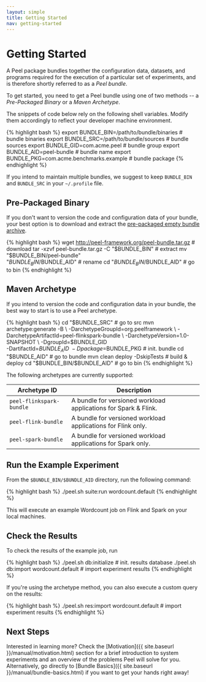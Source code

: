 ```yaml
---
layout: simple
title: Getting Started
nav: getting-started
---
```


# Getting Started

A Peel package bundles together the configuration data, datasets, and programs required for the execution of a particular set of experiments, and is therefore shortly referred to as a *Peel bundle*. 

To get started, you need to get a Peel bundle using one of two methods -- a *Pre-Packaged Binary* or a *Maven Archetype*. 

The snippets of code below rely on the following shell variables. Modify them accordingly to reflect your developer machine environment.

{% highlight bash %}
export BUNDLE_BIN=/path/to/bundle/binaries          # bundle binaries
export BUNDLE_SRC=/path/to/bundle/sources           # bundle sources
export BUNDLE_GID=com.acme.peel                     # bundle group
export BUNDLE_AID=peel-bundle                       # bundle name
export BUNDLE_PKG=com.acme.benchmarks.example       # bundle package
{% endhighlight %}

If you intend to maintain multiple bundles, we suggest to keep `BUNDLE_BIN` and `BUNDLE_SRC` in your `~/.profile` file.

## Pre-Packaged Binary

If you don't want to version the code and configuration data of your bundle, your best option is to download and extract the [pre-packaged empty bundle archive](http://peel-framework.org/peel-empty-bundle.tar.gz).

{% highlight bash %}
wget http://peel-framework.org/peel-bundle.tar.gz   # download
tar -xzvf peel-bundle.tar.gz -C "$BUNDLE_BIN"       # extract
mv "$BUNDLE_BIN/peel-bundle"                        \
   "$BUNDLE_BIN/$BUNDLE_AID"                        # rename
cd "$BUNDLE_BIN/$BUNDLE_AID"                        # go to bin
{% endhighlight %}

## Maven Archetype

If you intend to version the code and configuration data in your bundle, the best way to start is to use a Peel archetype.

{% highlight bash %}
cd "$BUNDLE_SRC"                                    # go to src
mvn archetype:generate -B                           \
    -DarchetypeGroupId=org.peelframework            \
    -DarchetypeArtifactId=peel-flinkspark-bundle    \
    -DarchetypeVersion=1.0-SNAPSHOT                 \
    -DgroupId=$BUNDLE_GID                           \
    -DartifactId=$BUNDLE_AID                        \
    -Dpackage=$BUNDLE_PKG                           # init. bundle
cd "$BUNDLE_AID"                                    # go to bundle
mvn clean deploy -DskipTests                        # build & deploy
cd "$BUNDLE_BIN/$BUNDLE_AID"                        # go to bin
{% endhighlight %}

The following archetypes are currently supported:

| Archetype ID                 | Description                                                       |
| ---------------------------- | ----------------------------------------------------------------- |
| `peel-flinkspark-bundle`     | A bundle for versioned workload applications for Spark & Flink.   |
| `peel-flink-bundle`          | A bundle for versioned workload applications for Flink only.      |
| `peel-spark-bundle`          | A bundle for versioned workload applications for Spark only.      |

## Run the Example Experiment

From the `$BUNDLE_BIN/$BUNDLE_AID` directory, run the following command:

{% highlight bash %}
./peel.sh suite:run wordcount.default
{% endhighlight %}

This will execute an example Wordcount job on Flink and Spark on your local machines.

## Check the Results

To check the results of the example job, run

{% highlight bash %}
./peel.sh db:initialize                  # init. results database
./peel.sh db:import wordcount.default    # import experiment results
{% endhighlight %}

If you're using the archetype method, you can also execute a custom query on the results:

{% highlight bash %}
./peel.sh res:import wordcount.default    # import experiment results
{% endhighlight %}

## Next Steps

Interested in learning more? Check the [Motivation]({{ site.baseurl }}/manual/motivation.html) section for a brief introduction to system experiments and an overview of the problems Peel will solve for you.
Alternatively, go directly to [Bundle Basics]({{ site.baseurl }}/manual/bundle-basics.html) if you want to get your hands right away!
